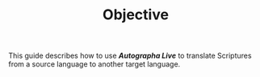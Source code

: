 ﻿---
id: p0-1-objective.md
sidebar_label: Objective
title: Objective
slug: /
---

This guide describes how to use **_Autographa Live_** to translate Scriptures from a source language to another target language.

